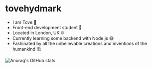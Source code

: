 # tovehydmark
- I am Tove 👷
- Front-end development student 📝
- Located in London, UK 🌐
- Currently learning some backend with Node.js 😄
- Fashinated by all the unbelievable creations and inventions of the humankind 🏗️


![Anurag's GitHub stats](https://github-readme-stats.vercel.app/api?username=tovehydmark&theme=vue&show_icons=true)
